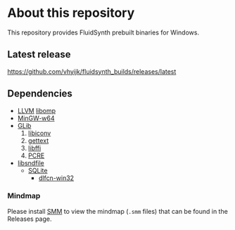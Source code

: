 # About this repository

This repository provides FluidSynth prebuilt binaries for Windows.

## Latest release

<https://github.com/vhyijk/fluidsynth_builds/releases/latest>

## Dependencies

- [LLVM](https://llvm.org/) [libomp](https://openmp.llvm.org/)
- [MinGW-w64](https://www.mingw-w64.org/)
- [GLib](https://docs.gtk.org/glib/)
    1. [libiconv](https://www.gnu.org/software/libiconv/)
    2. [gettext](https://www.gnu.org/software/gettext/)
    3. [libffi](https://sourceware.org/libffi/)
    4. [PCRE](https://www.pcre.org/)
- [libsndfile](https://libsndfile.github.io/libsndfile/)
    - [SQLite](https://sqlite.org/)
        - [dlfcn-win32](https://github.com/dlfcn-win32/dlfcn-win32)

### Mindmap

Please install [SMM](https://github.com/wanglin2/mind-map) to view the mindmap (`.smm` files) that can be found in the Releases page.
